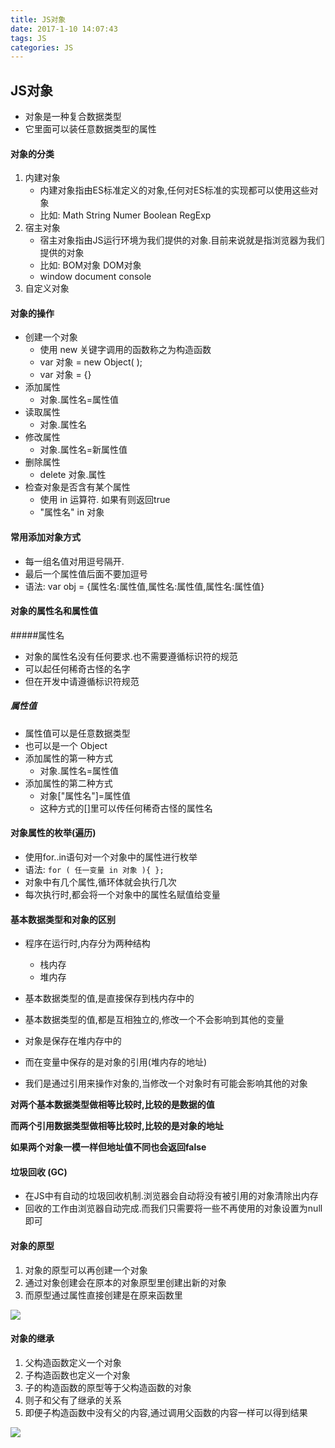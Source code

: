 ```yaml
---
title: JS对象
date: 2017-1-10 14:07:43
tags: JS
categories: JS
---
```


## JS对象
- 对象是一种复合数据类型
- 它里面可以装任意数据类型的属性
#### 对象的分类
1. 内建对象
	- 内建对象指由ES标准定义的对象,任何对ES标准的实现都可以使用这些对象
	- 比如: Math String Numer Boolean RegExp
2. 宿主对象
	- 宿主对象指由JS运行环境为我们提供的对象.目前来说就是指浏览器为我们提供的对象
	- 比如: BOM对象 DOM对象
	- window document console
3. 自定义对象
	
#### 对象的操作
- 创建一个对象
	- 使用 new 关键字调用的函数称之为构造函数
	- var 对象 = new Object( );
	- var 对象 = {}
- 添加属性
	- 对象.属性名=属性值
- 读取属性
	- 对象.属性名
- 修改属性
	- 对象.属性名=新属性值
- 删除属性
	- delete 对象.属性
- 检查对象是否含有某个属性
	- 使用 in 运算符. 如果有则返回true
	- "属性名" in 对象

#### 常用添加对象方式
- 每一组名值对用逗号隔开.
- 最后一个属性值后面不要加逗号
- 语法:  var obj = {属性名:属性值,属性名:属性值,属性名:属性值}

#### 对象的属性名和属性值
#####属性名
- 对象的属性名没有任何要求.也不需要遵循标识符的规范
- 可以起任何稀奇古怪的名字
- 但在开发中请遵循标识符规范

##### 属性值
- 属性值可以是任意数据类型
- 也可以是一个 Object
- 添加属性的第一种方式
	- 对象.属性名=属性值
- 添加属性的第二种方式
	- 对象["属性名"]=属性值
	- 这种方式的[]里可以传任何稀奇古怪的属性名

#### 对象属性的枚举(遍历)
- 使用for..in语句对一个对象中的属性进行枚举
- 语法: ````for ( 任一变量 in 对象 ){ };````
- 对象中有几个属性,循环体就会执行几次
- 每次执行时,都会将一个对象中的属性名赋值给变量

#### 基本数据类型和对象的区别
- 程序在运行时,内存分为两种结构
	- 栈内存
	- 堆内存
- 基本数据类型的值,是直接保存到栈内存中的
- 基本数据类型的值,都是互相独立的,修改一个不会影响到其他的变量

- 对象是保存在堆内存中的
- 而在变量中保存的是对象的引用(堆内存的地址)
- 我们是通过引用来操作对象的,当修改一个对象时有可能会影响其他的对象

**对两个基本数据类型做相等比较时,比较的是数据的值**

**而两个引用数据类型做相等比较时,比较的是对象的地址**
     
**如果两个对象一模一样但地址值不同也会返回false**

#### 垃圾回收 (GC)
- 在JS中有自动的垃圾回收机制.浏览器会自动将没有被引用的对象清除出内存
- 回收的工作由浏览器自动完成.而我们只需要将一些不再使用的对象设置为null即可

#### 对象的原型
1. 对象的原型可以再创建一个对象
2. 通过对象创建会在原本的对象原型里创建出新的对象
3. 而原型通过属性直接创建是在原来函数里

![](http://i.imgur.com/wZYvDEP.png)

#### 对象的继承
1. 父构造函数定义一个对象
2. 子构造函数也定义一个对象
3. 子的构造函数的原型等于父构造函数的对象
4. 则子和父有了继承的关系
5. 即便子构造函数中没有父的内容,通过调用父函数的内容一样可以得到结果

![](http://i.imgur.com/x6bR9qc.png)
